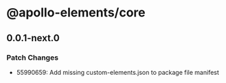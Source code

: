 # @apollo-elements/core

## 0.0.1-next.0
### Patch Changes

- 55990659: Add missing custom-elements.json to package file manifest
